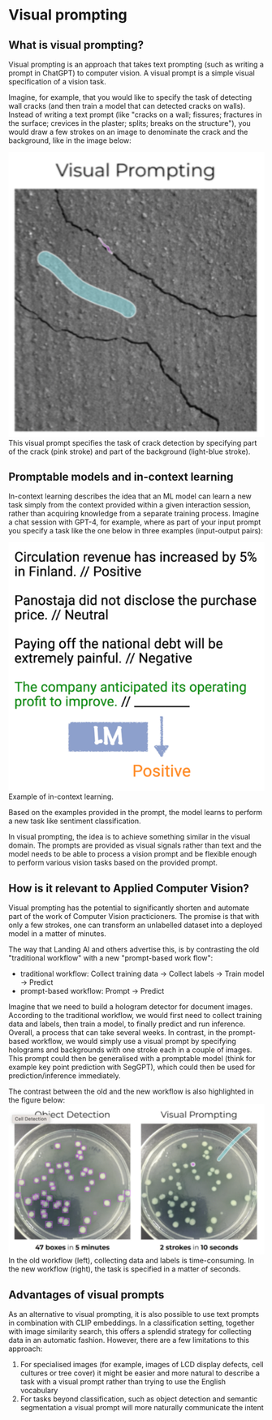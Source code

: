 # Visual prompting

## What is visual prompting?
Visual prompting is an approach that takes text prompting (such as writing a prompt in ChatGPT) to computer vision. A visual prompt is a simple visual specification of a vision task.

Imagine, for example, that you would like to specify the task of detecting wall cracks (and then train a model that can detected cracks on walls). Instead of writing a text prompt (like "cracks on a wall; fissures; fractures in the surface; crevices in the plaster; splits; breaks on the structure"), you would draw a few strokes on an image to denominate the crack and the background, like in the image below:

![image info](images/crack_detection.png)
This visual prompt specifies the task of crack detection by specifying part of the crack (pink stroke) and part of the background (light-blue stroke).

## Promptable models and in-context learning
In-context learning describes the idea that an ML model can learn a new task simply from the context provided within a given interaction session, rather than acquiring knowledge from a separate training process. Imagine a chat session with GPT-4, for example, where as part of your input prompt you specify a task like the one below in three examples (input-output pairs):

![image info](images/incontext_learning.png)
Example of in-context learning.

Based on the examples provided in the prompt, the model learns to perform a new task like sentiment classification.

In visual prompting, the idea is to achieve something similar in the visual domain. The prompts are provided as visual signals rather than text and the model needs to be able to process a vision prompt and be flexible enough to perform various vision tasks based on the provided prompt.

## How is it relevant to Applied Computer Vision?
Visual prompting has the potential to significantly shorten and automate part of the work of Computer Vision practicioners. The promise is that with only a few strokes, one can transform an unlabelled dataset into a deployed model in a matter of minutes.

The way that Landing AI and others advertise this, is by contrasting the old "traditional workflow" with a new "prompt-based work flow":
- traditional workflow: Collect training data → Collect labels → Train model → Predict
- prompt-based workflow: Prompt → Predict

Imagine that we need to build a hologram detector for document images. According to the traditional workflow, we would first need to collect training data and labels, then train a model, to finally predict and run inference. Overall, a process that can take several weeks. In contrast, in the prompt-based workflow, we would simply use a visual prompt by specifying holograms and backgrounds with one stroke each in a couple of images. This prompt could then be generalised with a promptable model (think for example key point prediction with SegGPT), which could then be used for prediction/inference immediately.

The contrast between the old and the new workflow is also highlighted in the figure below:
![image info](images/old_vs_new_workflow.png)
In the old workflow (left), collecting data and labels is time-consuming. In the new workflow (right), the task is specified in a matter of seconds.

## Advantages of visual prompts
As an alternative to visual prompting, it is also possible to use text prompts in combination with CLIP embeddings. In a classification setting, together with image similarity search, this offers a splendid strategy for collecting data in an automatic fashion. However, there are a few limitations to this approach:

1. For specialised images (for example, images of LCD display defects, cell cultures or tree cover) it might be easier and more natural to describe a task with a visual prompt rather than trying to use the English vocabulary
2. For tasks beyond classification, such as object detection and semantic segmentation a visual prompt will more naturally communicate the intent
